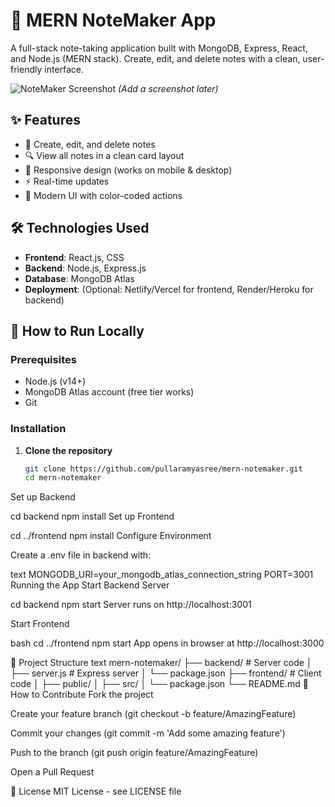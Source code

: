 # 📝 MERN NoteMaker App

A full-stack note-taking application built with MongoDB, Express, React, and Node.js (MERN stack). Create, edit, and delete notes with a clean, user-friendly interface.

![NoteMaker Screenshot](./screenshot.png) *(Add a screenshot later)*

## ✨ Features
- 📌 Create, edit, and delete notes
- 🔍 View all notes in a clean card layout
- 📱 Responsive design (works on mobile & desktop)
- ⚡ Real-time updates
- 🎨 Modern UI with color-coded actions

## 🛠️ Technologies Used
- **Frontend**: React.js, CSS
- **Backend**: Node.js, Express.js
- **Database**: MongoDB Atlas
- **Deployment**: (Optional: Netlify/Vercel for frontend, Render/Heroku for backend)

## 🚀 How to Run Locally

### Prerequisites
- Node.js (v14+)
- MongoDB Atlas account (free tier works)
- Git

### Installation

1. **Clone the repository**
   ```bash
   git clone https://github.com/pullaramyasree/mern-notemaker.git
   cd mern-notemaker
Set up Backend

cd backend
npm install
Set up Frontend

cd ../frontend
npm install
Configure Environment

Create a .env file in backend with:

text
MONGODB_URI=your_mongodb_atlas_connection_string
PORT=3001
Running the App
Start Backend Server

cd backend
npm start
Server runs on http://localhost:3001

Start Frontend

bash
cd ../frontend
npm start
App opens in browser at http://localhost:3000

📂 Project Structure
text
mern-notemaker/
├── backend/           # Server code
│   ├── server.js      # Express server
│   └── package.json
├── frontend/          # Client code
│   ├── public/
│   ├── src/
│   └── package.json
└── README.md
🤝 How to Contribute
Fork the project

Create your feature branch (git checkout -b feature/AmazingFeature)

Commit your changes (git commit -m 'Add some amazing feature')

Push to the branch (git push origin feature/AmazingFeature)

Open a Pull Request

📜 License
MIT License - see LICENSE file

